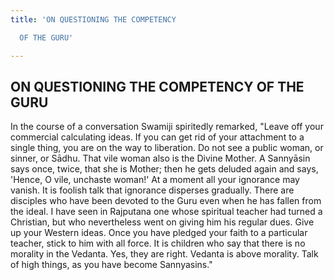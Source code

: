 ```yaml
---
title: 'ON QUESTIONING THE COMPETENCY

  OF THE GURU'

---
```





  

## ON QUESTIONING THE COMPETENCY OF THE GURU

In the course of a conversation Swamiji spiritedly remarked, "Leave off
your commercial calculating ideas. If you can get rid of your attachment
to a single thing, you are on the way to liberation. Do not see a public
woman, or sinner, or Sādhu. That vile woman also is the Divine Mother. A
Sannyāsin says once, twice, that she is Mother; then he gets deluded
again and says, 'Hence, O vile, unchaste woman!' At a moment all your
ignorance may vanish. It is foolish talk that ignorance disperses
gradually. There are disciples who have been devoted to the Guru even
when he has fallen from the ideal. I have seen in Rajputana one whose
spiritual teacher had turned a Christian, but who nevertheless went on
giving him his regular dues. Give up your Western ideas. Once you have
pledged your faith to a particular teacher, stick to him with all force.
It is children who say that there is no morality in the Vedanta. Yes,
they are right. Vedanta is above morality. Talk of high things, as you
have become Sannyasins."


